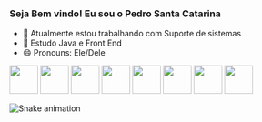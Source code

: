 ###  Seja Bem vindo! Eu sou o Pedro Santa Catarina 

- 🔭 Atualmente estou trabalhando com Suporte de sistemas 
- 🌱  Estudo Java e Front End
- 😄 Pronouns: Ele/Dele


<div>
<img src="https://cdn.jsdelivr.net/gh/devicons/devicon/icons/typescript/typescript-original.svg" width='50' height='50' />
<img src="https://cdn.jsdelivr.net/gh/devicons/devicon/icons/firebase/firebase-plain-wordmark.svg"  width='50' height='50' />
<img src="https://cdn.jsdelivr.net/gh/devicons/devicon/icons/docker/docker-original-wordmark.svg" width='50' height='50' />
<img src="https://cdn.jsdelivr.net/gh/devicons/devicon/icons/nodejs/nodejs-original.svg" width='50' height='50' />
<img src="https://cdn.jsdelivr.net/gh/devicons/devicon/icons/mongodb/mongodb-original-wordmark.svg" width='50' height='50' />
<img src="https://cdn.jsdelivr.net/gh/devicons/devicon/icons/postgresql/postgresql-original.svg" width='50' height='50' />
<img src="https://cdn.jsdelivr.net/gh/devicons/devicon/icons/ruby/ruby-plain.svg" width='50' height='50' />
<img src="https://cdn.jsdelivr.net/gh/devicons/devicon/icons/flutter/flutter-original.svg" width='50' height='50' />
</div>


![Snake animation](https://github.com/HugoHenriql/HugoHenriql/blob/output/github-contribution-grid-snake.svg)

